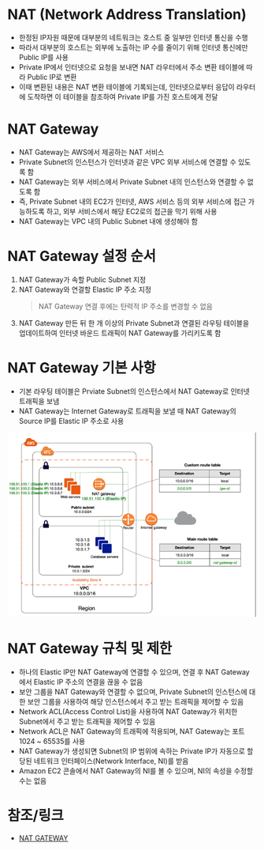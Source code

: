 # NAT (Network Address Translation)
- 한정된 IP자원 때문에 대부분의 네트워크는 호스트 중 일부만 인터넷 통신을 수행
- 따라서 대부분의 호스트는 외부에 노출하는 IP 수를 줄이기 위해 인터넷 통신에만 Public IP를 사용 
- Private IP에서 인터넷으로 요청을 보내면 NAT 라우터에서 주소 변환 테이블에 따라 Public IP로 변환
- 이때 변환된 내용은 NAT 변환 테이블에 기록되는데, 인터넷으로부터 응답이 라우터에 도착하면 이 테이블을 참조하여 Private IP를 가진 호스트에게 전달

# NAT Gateway
- NAT Gateway는 AWS에서 제공하는 NAT 서비스
- Private Subnet의 인스턴스가 인터넷과 같은 VPC 외부 서비스에 연결할 수 있도록 함
- NAT Gateway는 외부 서비스에서 Private Subnet 내의 인스턴스와 연결할 수 없도록 함
- 즉, Private Subnet 내의 EC2가 인터넷, AWS 서비스 등의 외부 서비스에 접근 가능하도록 하고, 외부 서비스에서 해당 EC2로의 접근을 막기 위해 사용
- NAT Gateway는 VPC 내의 Public Subnet 내에 생성해야 함

# NAT Gateway 설정 순서
1. NAT Gateway가 속할 Public Subnet 지정
2. NAT Gateway와 연결할 Elastic IP 주소 지정
    > NAT Gateway 연결 후에는 탄력적 IP 주소를 변경할 수 없음
3. NAT Gateway 만든 뒤 한 개 이상의 Private Subnet과 연결된 라우팅 테이블을 업데이트하여 인터넷 바운드 트래픽이 NAT Gateway를 가리키도록 함

# NAT Gateway 기본 사항
- 기본 라우팅 테이블은 Prviate Subnet의 인스턴스에서 NAT Gateway로 인터넷 트래픽을 보냄
- NAT Gateway는 Internet Gateway로 트래픽을 보낼 때 NAT Gateway의 Source IP를 Elastic IP 주소로 사용

![VPC NAT](../images/cloud/vpc_nat.png)

# NAT Gateway 규칙 및 제한
- 하나의 Elastic IP만 NAT Gateway에 연결할 수 있으며, 연결 후 NAT Gateway에서 Elastic IP 주소의 연결을 끊을 수 없음
- 보안 그룹을 NAT Gateway와 연결할 수 없으며, Private Subnet의 인스턴스에 대한 보안 그룹을 사용하여 해당 인스턴스에서 주고 받는 트래픽을 제어할 수 있음
- Network ACL(Access Control List)을 사용하여 NAT Gateway가 위치한 Subnet에서 주고 받는 트래픽을 제어할 수 있음
- Network ACL은 NAT Gateway의 트래픽에 적용되며, NAT Gateway는 포트 1024 ~ 65535를 사용
- NAT Gateway가 생성되면 Subnet의 IP 범위에 속하는 Private IP가 자동으로 할당된 네트워크 인터페이스(Network Interface, NI)를 받음
- Amazon EC2 콘솔에서 NAT Gateway의 NI를 볼 수 있으며, NI의 속성을 수정할 수는 없음


# 참조/링크
- [NAT GATEWAY](https://hyeyeon13.tistory.com/20)

